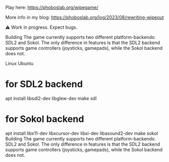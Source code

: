 Play here: https://phoboslab.org/wipegame/

More info in my blog: https://phoboslab.org/log/2023/08/rewriting-wipeout

⚠️ Work in progress. Expect bugs.

Building
The game currently supports two different platform-backends: SDL2 and Sokol. The only difference in features is that the SDL2 backend supports game controllers (joysticks, gamepads), while the Sokol backend does not.

Linux
Ubuntu
# for SDL2 backend
apt install libsdl2-dev libglew-dev
make sdl
# for Sokol backend
apt install libx11-dev libxcursor-dev libxi-dev libasound2-dev
make sokol
Building The game currently supports two different platform-backends: SDL2 and Sokol. The only difference in features is that the SDL2 backend supports game controllers (joysticks, gamepads), while the Sokol backend does not.

